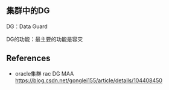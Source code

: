 ## 集群中的DG

DG：Data Guard

DG的功能：最主要的功能是容灾



## References

- oracle集群 rac DG MAA https://blog.csdn.net/gonglei155/article/details/104408450